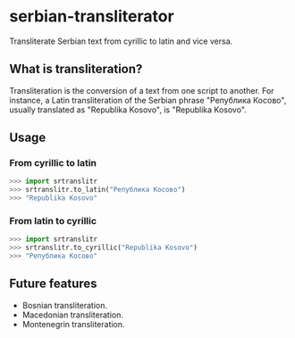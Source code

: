 # serbian-transliterator
Transliterate Serbian text from cyrillic to latin and vice versa.

## What is transliteration?
Transliteration is the conversion of a text from one script to another. For instance, a Latin transliteration of the Serbian phrase "Република Косово", usually translated as "Republika Kosovo", is "Republika Kosovo".

## Usage
### From cyrillic to latin
```python
>>> import srtranslitr
>>> srtranslitr.to_latin("Република Косово")
>>> "Republika Kosovo"
```
### From latin to cyrillic
```python
>>> import srtranslitr
>>> srtranslitr.to_cyrillic("Republika Kosovo")
>>> "Република Косово"
```
## Future features
- Bosnian transliteration.
- Macedonian transliteration.
- Montenegrin transliteration.



